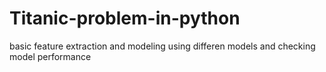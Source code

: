 # Titanic-problem-in-python
basic feature extraction and modeling using differen models and checking model performance
